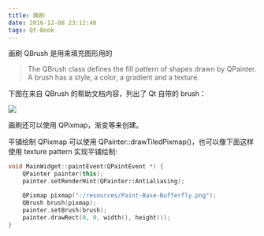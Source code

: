 ```yaml
---
title: 画刷
date: 2016-12-08 23:12:40
tags: Qt-Book
---
```

画刷 QBrush 是用来填充图形用的

> The QBrush class defines the fill pattern of shapes drawn by QPainter.  
> A brush has a style, a color, a gradient and a texture.

下图在来自 QBrush 的帮助文档内容，列出了 Qt 自带的 brush：

![](/img/qt-book/paint/Paint-Base-Brush.png)

画刷还可以使用 QPixmap，渐变等来创建。

平铺绘制 QPixmap 可以使用 QPainter::drawTiledPixmap()，也可以像下面这样使用 texture pattern 实现平铺绘制:

```cpp
void MainWidget::paintEvent(QPaintEvent *) {
    QPainter painter(this);
    painter.setRenderHint(QPainter::Antialiasing);

    QPixmap pixmap(":/resources/Paint-Base-Bufferfly.png");
    QBrush brush(pixmap);
    painter.setBrush(brush);
    painter.drawRect(0, 0, width(), height());
}
```